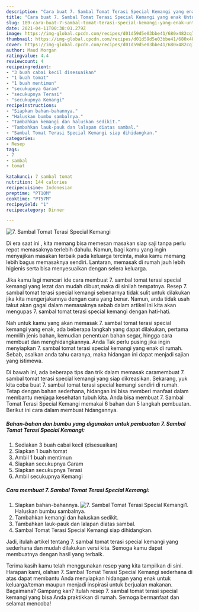 ```yaml
---
description: "Cara buat 7. Sambal Tomat Terasi Special Kemangi yang enak Untuk Jualan"
title: "Cara buat 7. Sambal Tomat Terasi Special Kemangi yang enak Untuk Jualan"
slug: 189-cara-buat-7-sambal-tomat-terasi-special-kemangi-yang-enak-untuk-jualan
date: 2021-04-11T00:38:01.279Z
image: https://img-global.cpcdn.com/recipes/d01d59d5e03bbe41/680x482cq70/7-sambal-tomat-terasi-special-kemangi-foto-resep-utama.jpg
thumbnail: https://img-global.cpcdn.com/recipes/d01d59d5e03bbe41/680x482cq70/7-sambal-tomat-terasi-special-kemangi-foto-resep-utama.jpg
cover: https://img-global.cpcdn.com/recipes/d01d59d5e03bbe41/680x482cq70/7-sambal-tomat-terasi-special-kemangi-foto-resep-utama.jpg
author: Maud Morgan
ratingvalue: 4.4
reviewcount: 4
recipeingredient:
- "3 buah cabai kecil disesuaikan"
- "1 buah tomat"
- "1 buah mentimun"
- "secukupnya Garam"
- "secukupnya Terasi"
- "secukupnya Kemangi"
recipeinstructions:
- "Siapkan bahan-bahannya."
- "Haluskan bumbu sambalnya."
- "Tambahkan kemangi dan haluskan sedikit."
- "Tambahkan lauk-pauk dan lalapan diatas sambal."
- "Sambal Tomat Terasi Special Kemangi siap dihidangkan."
categories:
- Resep
tags:
- 7
- sambal
- tomat

katakunci: 7 sambal tomat 
nutrition: 144 calories
recipecuisine: Indonesian
preptime: "PT10M"
cooktime: "PT57M"
recipeyield: "1"
recipecategory: Dinner

---
```



![7. Sambal Tomat Terasi Special Kemangi](https://img-global.cpcdn.com/recipes/d01d59d5e03bbe41/680x482cq70/7-sambal-tomat-terasi-special-kemangi-foto-resep-utama.jpg)

Di era  saat ini , kita memang bisa memesan masakan siap saji tanpa perlu repot memasaknya terlebih dahulu. Namun, bagi kamu yang ingin menyajikan masakan terbaik pada keluarga tercinta, maka kamu memang lebih bagus memasaknya sendiri. Lantaran, memasak di rumah jauh lebih higienis serta bisa menyesuaikan dengan selera keluarga.

Jika kamu lagi mencari ide cara membuat 7. sambal tomat terasi special kemangi yang lezat dan mudah dibuat,maka di sinilah tempatnya. Resep 7. sambal tomat terasi special kemangi  sebenarnya tidak sulit untuk dilakukan jika kita mengerjakannya dengan cara yang benar. Namun, anda tidak usah takut akan gagal dalam memasaknya 
sebab dalam artikel ini kita akan mengupas 7. sambal tomat terasi special kemangi dengan hati-hati.  



Nah untuk kamu yang akan memasak 7. sambal tomat terasi special kemangi yang enak, ada beberapa langkah yang dapat dilakukan, pertama memilih jenis bahan, kemudian penentuan bahan segar, hingga cara membuat dan menghidangkannya. Anda Tak perlu pusing jika ingin menyiapkan 7. sambal tomat terasi special kemangi yang enak di rumah. Sebab, asalkan anda  tahu caranya, maka hidangan ini dapat menjadi sajian yang istimewa.

Di bawah ini, ada beberapa tips dan trik dalam memasak caramembuat 7. sambal tomat terasi special kemangi yang siap dikreasikan. Sekarang, yuk kita coba buat 7. sambal tomat terasi special kemangi sendiri di rumah. Tetap dengan bahan sederhana, hidangan ini bisa memberi manfaat dalam membantu menjaga kesehatan tubuh kita. Anda bisa membuat 7. Sambal Tomat Terasi Special Kemangi memakai 6 bahan dan 5 langkah pembuatan. Berikut ini cara dalam membuat hidangannya.

<!--inarticleads1-->

##### Bahan-bahan dan bumbu yang digunakan untuk pembuatan 7. Sambal Tomat Terasi Special Kemangi:

1. Sediakan 3 buah cabai kecil (disesuaikan)
1. Siapkan 1 buah tomat
1. Ambil 1 buah mentimun
1. Siapkan secukupnya Garam
1. Siapkan secukupnya Terasi
1. Ambil secukupnya Kemangi




<!--inarticleads2-->

##### Cara membuat 7. Sambal Tomat Terasi Special Kemangi:

1. Siapkan bahan-bahannya.
<img src="https://img-global.cpcdn.com/steps/41be876b173ef98c/160x128cq70/7-sambal-tomat-terasi-special-kemangi-langkah-memasak-1-foto.jpg" alt="7. Sambal Tomat Terasi Special Kemangi">1. Haluskan bumbu sambalnya.
1. Tambahkan kemangi dan haluskan sedikit.
1. Tambahkan lauk-pauk dan lalapan diatas sambal.
1. Sambal Tomat Terasi Special Kemangi siap dihidangkan.




Jadi, itulah artikel tentang  7. sambal tomat terasi special kemangi  yang sederhana dan mudah dilakukan versi kita. Semoga kamu dapat membuatnya dengan hasil yang terbaik. 

Terima kasih kamu telah menggunakan resep yang kita tampilkan di sini. Harapan kami, olahan  7. Sambal Tomat Terasi Special Kemangi sederhana di atas dapat membantu Anda menyiapkan hidangan yang enak untuk keluarga/teman maupun menjadi inspirasi untuk berjualan makanan. Bagaimana? Gampang kan? Itulah resep 7. sambal tomat terasi special kemangi yang bisa Anda praktikkan di rumah. Semoga bermanfaat dan selamat mencoba!


